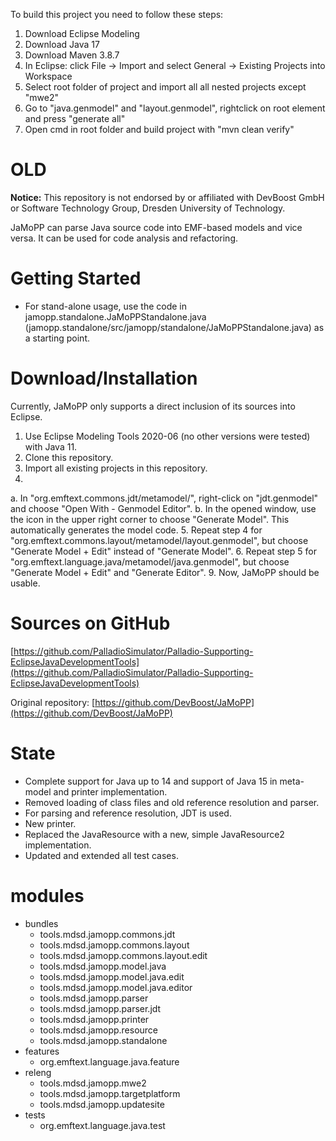 To build this project you need to follow these steps:
1. Download Eclipse Modeling
2. Download Java 17
3. Download Maven 3.8.7
4. In Eclipse: click File -> Import and select General -> Existing Projects into Workspace
5. Select root folder of project and import all all nested projects except "mwe2"
6. Go to "java.genmodel" and "layout.genmodel", rightclick on root element and press "generate all"
7. Open cmd in root folder and build project with "mvn clean verify"


# OLD

**Notice:** This repository is not endorsed by or affiliated with DevBoost GmbH or Software Technology Group, Dresden University of Technology.

JaMoPP can parse Java source code into EMF-based models and vice versa. It can be used for code analysis and refactoring.

# Getting Started

* For stand-alone usage, use the code in jamopp.standalone.JaMoPPStandalone.java (jamopp.standalone/src/jamopp/standalone/JaMoPPStandalone.java) as a starting point.

# Download/Installation

Currently, JaMoPP only supports a direct inclusion of its sources into Eclipse.

1. Use Eclipse Modeling Tools 2020-06 (no other versions were tested) with Java 11.
2. Clone this repository.
3. Import all existing projects in this repository.
4.
a. In "org.emftext.commons.jdt/metamodel/", right-click on "jdt.genmodel" and choose "Open With - Genmodel Editor".
b. In the opened window, use the icon in the upper right corner to choose "Generate Model". This automatically generates the model code.
5. Repeat step 4 for "org.emftext.commons.layout/metamodel/layout.genmodel", but choose "Generate Model + Edit" instead of "Generate Model".
6. Repeat step 5 for "org.emftext.language.java/metamodel/java.genmodel", but choose "Generate Model + Edit" and "Generate Editor".
9. Now, JaMoPP should be usable.

# Sources on GitHub

[https://github.com/PalladioSimulator/Palladio-Supporting-EclipseJavaDevelopmentTools](https://github.com/PalladioSimulator/Palladio-Supporting-EclipseJavaDevelopmentTools)

Original repository: [https://github.com/DevBoost/JaMoPP](https://github.com/DevBoost/JaMoPP)


# State 
- Complete support for Java up to 14 and support of Java 15 in meta-model and printer implementation.
- Removed loading of class files and old reference resolution and parser.
- For parsing and reference resolution, JDT is used.
- New printer.
- Replaced the JavaResource with a new, simple JavaResource2 implementation.
- Updated and extended all test cases.

# modules
* bundles
    * tools.mdsd.jamopp.commons.jdt
    * tools.mdsd.jamopp.commons.layout
    * tools.mdsd.jamopp.commons.layout.edit
    * tools.mdsd.jamopp.model.java
    * tools.mdsd.jamopp.model.java.edit
    * tools.mdsd.jamopp.model.java.editor
    * tools.mdsd.jamopp.parser
    * tools.mdsd.jamopp.parser.jdt
    * tools.mdsd.jamopp.printer
    * tools.mdsd.jamopp.resource
    * tools.mdsd.jamopp.standalone
* features
    * org.emftext.language.java.feature
* releng
    * tools.mdsd.jamopp.mwe2
    * tools.mdsd.jamopp.targetplatform
    * tools.mdsd.jamopp.updatesite
* tests
    * org.emftext.language.java.test
